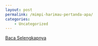 ```yaml
---
layout: post
permalink: /mimpi-harimau-pertanda-apa/
categories:
    - Uncategorized
---
```


[Baca Selengkapnya](/06)